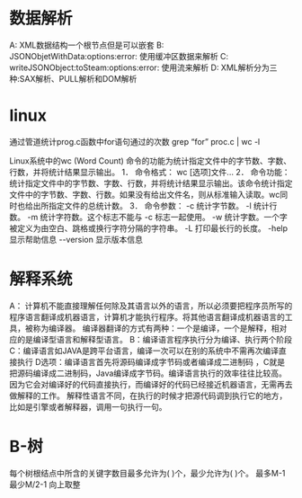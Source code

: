 
# 数据解析

  A: XML数据结构一个根节点但是可以嵌套
  B: JSONObjetWithData:options:error: 使用缓冲区数据来解析
  C: writeJSONObject:toSteam:options:error: 使用流来解析
  D: XML解析分为三种:SAX解析、PULL解析和DOM解析
  
# linux
  
  通过管道统计prog.c函数中for语句通过的次数 grep “for”  proc.c  | wc -l 

  Linux系统中的wc (Word Count) 命令的功能为统计指定文件中的字节数、字数、行数，并将统计结果显示输出。
  1． 命令格式：
  wc [选项]文件...
  2． 命令功能：
  统计指定文件中的字节数、字数、行数，并将统计结果显示输出。该命令统计指定文件中的字节数、字数、行数。如果没有给出文件名，则从标准输入读取。wc同时也给出所指定文件的总统计数。
  3． 命令参数：
  -c 统计字节数。
  -l 统计行数。
  -m 统计字符数。这个标志不能与 -c 标志一起使用。
  -w 统计字数。一个字被定义为由空白、跳格或换行字符分隔的字符串。
  -L 打印最长行的长度。
  -help 显示帮助信息
  --version 显示版本信息
  
# 解释系统

  A： 计算机不能直接理解任何除及其语言以外的语言，所以必须要把程序员所写的程序语言翻译成机器语言，计算机才能执行程序。将其他语言翻译成机器语言的工具，被称为编译器。 编译器翻译的方式有两种：一个是编译，一个是解释，相对应的是编译型语言和解释型语言。
  B：编译语言程序执行分为编译、执行两个阶段
  C：编译语言如JAVA是跨平台语言，编译一次可以在别的系统中不需再次编译直接执行
  D选项：编译语言首先将源码编译成字节码或者编译成二进制码 ，C就是把源码编译成二进制码，Java编译成字节码。编译语言执行的效率往往比较高。因为它会对编译好的代码直接执行，而编译好的代码已经接近机器语言，无需再去做解释的工作。 解释性语言不同，在执行的时候才把源代码调到执行它的地方，比如是引擎或者解释器，调用一句执行一句。

# B-树

  每个树根结点中所含的关键字数目最多允许为( )个，最少允许为( )个。
  最多M-1  最少M/2-1 向上取整
